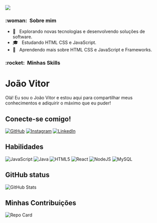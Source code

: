 
![](https://komarev.com/ghpvc/?username=JoaoVitorCard&color=006bed)

<h3> :woman: &nbsp;Sobre mim </h3>

- 🤔 &nbsp; Explorando novas tecnologias e desenvolvendo soluções de software.
- 🎓 &nbsp; Estudando HTML CSS e JavaScript.
- 🌱 &nbsp; Aprendendo mais sobre HTML CSS e JavaScript e Frameworks.

<h3> :rocket: &nbsp;Minhas Skills </h3>

# João Vitor

Olá! Eu sou o João Vitor e estou aqui para compartilhar meus conhecimentos e adiquirir o máximo que eu puder!

## Conecte-se comigo!

[![GitHub](https://img.shields.io/badge/GitHub-000?style=for-the-badge&logo=github)](https://github.com/JoaoVitorCard)
[![Instagram](https://img.shields.io/badge/-Instagram-%23E4405F?style=for-the-badge&logo=instagram&logoColor=white)](https://www.instagram.com/joaovitor_15_09/)
[![LinkedIn](https://img.shields.io/badge/LinkedIn-0077B5?style=for-the-badge&logo=linkedin&logoColor=white)](https://www.linkedin.com/in/jo%C3%A3o-vitor-cardoso-90bb56234/)

## Habilidades

![JavaScript](https://img.shields.io/badge/JavaScript-000?style=for-the-badge&logo=javascript)
![Java](https://img.shields.io/badge/Java-000?style=for-the-badge&logo=java)
![HTML5](https://img.shields.io/badge/HTML5-000?style=for-the-badge&logo=html5)
![React](https://img.shields.io/badge/React-20232A?style=for-the-badge&logo=react&logoColor=61DAFB)
![NodeJS](https://img.shields.io/badge/node.js-6DA55F?style=for-the-badge&logo=node.js&logoColor=white)
![MySQL](https://img.shields.io/badge/MySQL-00000F?style=for-the-badge&logo=mysql&logoColor=white)

## GitHub status

![GitHub Stats](https://github-readme-stats.vercel.app/api?username=JoaoVitorCard&theme=transparent&bg_color=000&border_color=30A3DC&show_icons=true&icon_color=30A3DC&title_color=E94D5F&text_color=FFF&hide_title=true&hide=stars)

## Minhas Contribuições

![Repo Card](https://github-readme-stats.vercel.app/api/pin/?username=JoaoVitorCard&repo=dio-lab-open-source&bg_color=000&border_color=30A3DC&show_icons=true&icon_color=30A3DC&title_color=E94D5F&text_color=FFF)

